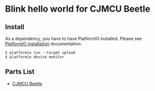 # Blink hello world for CJMCU Beetle

## Install

As a dependency, you have to have PlatformIO installed. Please see [PlatformIO installation] documentation.

```
$ platformio run --target upload
$ platformio device monitor
```

## Parts List

* [CJMCU Beetle]

[PlatformIO installation]: http://docs.platformio.org/en/latest/installation.html
[CJMCU Beetle]: http://www.dx.com/p/cjmcu-beetle-leonardo-usb-atmega32u4-mini-development-board-for-arduino-black-384544#.WgsfmBemkUE

